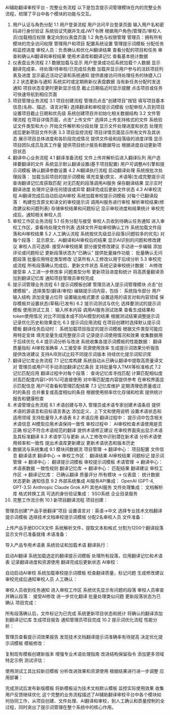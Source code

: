 AI辅助翻译审校平台 - 完整业务流程
以下是包含提示词管理模块在内的完整业务流程，梳理了平台中各个模块的功能与交互。
1. 用户认证与角色分配
1.1 用户登录流程
用户访问平台登录页面
输入用户名和密码进行身份验证
系统验证凭据并生成JWT令牌
根据用户角色(管理员/审校人员)加载相应权限
重定向到仪表盘页面
1.2 角色与权限管理
管理员：拥有所有模块的完全访问权限
管理用户和项目
配置系统设置
管理提示词模板
分配任务和监控进度
审校人员：负责确认和优化AI翻译结果
查看分配的项目和任务
审查和确认AI翻译和审校结果
使用术语库和翻译记忆
查看基本统计数据
2. 仪表盘业务流程
2.1 数据加载与显示
用户登录成功后系统加载个人数据
显示翻译完成率、待处理/待审校/已完成任务数
加载并显示用户参与的活跃项目列表及进度
显示最近活动记录和系统通知
提供直接访问待处理任务的快捷入口
2.2 状态更新与通知
系统实时或定期刷新仪表盘数据
当有新任务分配时发送通知
项目状态变更时更新显示信息
截止日期临近时显示提醒
点击项目或任务可快速导航到相应页面
3. 项目管理业务流程
3.1 项目创建流程
管理员点击"创建项目"按钮
填写项目基本信息(名称、描述、语言对等)
选择翻译和审校提示词模板
分配审校人员到项目
设置项目截止日期和优先级
系统创建项目并初始化相关数据结构
3.2 文件管理流程
在项目详情页面，点击"上传文件"
选择并上传支持格式的文件
系统验证文件类型和大小
开始文件解析和分段处理
显示文件处理进度和状态
处理完成后更新项目文件列表
3.3 项目监控流程
项目详情页面显示所有文件及其状态
展示项目总体进度和各阶段完成情况
提供文件级和段落级的进度详情
显示项目团队成员及其工作量
提供项目统计报告和数据导出
根据进度自动更新项目状态
4. 翻译中心业务流程
4.1 翻译准备流程
文件上传并解析后进入翻译队列
用户选择要翻译的文件
系统显示默认翻译设置(基于项目配置)
用户可调整AI引擎和提示词模板
确认翻译参数设置
4.2 AI翻译执行流程
启动翻译处理
系统按批次处理段落：
加载当前项目的提示词模板
填充变量(原文、术语等)生成完整提示词
查询翻译记忆库获取匹配
对无匹配的段落调用AI服务
保存翻译结果
显示实时翻译进度
处理并记录任何错误或异常
翻译完成后更新文件状态
4.3 AI审校流程
AI翻译完成后自动启动AI审校
系统加载审校提示词模板
对每个已翻译段落：
构建包含原文和译文的审校提示词
调用AI服务进行审校
解析审校结果(修改建议和问题列表)
存储审校结果和问题标记
显示审校进度和结果统计
审校完成后，通知相关审校人员
5. 审校工作区业务流程
5.1 任务分配与接受
审校人员收到待确认任务通知
进入审校工作区，查看待处理文件列表
选择文件开始审校确认工作
系统加载文件段落和AI审校结果
5.2 人工确认流程
系统按优先级显示段落(问题较多的优先)
对每个段落：
显示原文、AI翻译和AI审校后的结果
显示AI识别的问题和修改建议
审校人员可选择:
接受AI审校结果
部分接受修改建议
手动进一步编辑
添加评论或问题标记
更新段落状态为"已确认"
提供批量操作功能：
批量确认无问题段落
批量应用特定类型修改
记录所有人工修改以用于后续分析
5.3 审校完成流程
所有段落确认完成后，更新文件状态
系统记录审校统计数据：
AI修改接受率
人工进一步修改率
问题类型分布
更新项目进度和统计
将高质量翻译添加到翻译记忆库
通知项目管理员审校完成
6. 提示词管理业务流程
6.1 提示词模板创建
管理员进入提示词管理模块
点击"创建模板"，选择类型(翻译/审校)
编辑提示词内容，包括：
系统指令部分
用户输入结构
添加变量占位符
设置输出格式要求
设置适用的语言对和内容领域
保存模板并设置状态(草稿/已发布)
6.2 提示词测试与优化
选择要测试的提示词模板
使用测试工具：
输入样本内容
调用AI服务测试效果
查看生成结果和token使用情况
对比不同版本或不同AI模型的结果
根据测试结果调整提示词
记录优化历史和效果变化
6.3 提示词应用流程
在项目创建时选择默认提示词模板
翻译任务启动时：
系统加载项目指定的提示词模板
根据文件类型可能应用特定变体
填充变量生成完整提示词
记录提示词使用情况和效果
收集数据用于后续优化
6.4 提示词分析与改进
系统收集各提示词模板的性能数据：
翻译质量指标
AI审校准确率
人工接受率
资源使用效率
生成提示词效果分析报告
提供改进建议
支持A/B测试比较不同提示词版本
持续优化提示词知识库
7. 翻译记忆库业务流程
7.1 记忆库构建
系统自动从已确认翻译中提取高质量译文对
管理员或用户可手动添加翻译记忆条目
支持批量导入TMX等标准格式
7.2 记忆匹配应用
翻译过程中对每个段落：
查询记忆库寻找匹配
计算匹配相似度
对高匹配度内容(>95%)可直接使用
对中等匹配度内容提供参考
在审校界面显示匹配信息
用户可查看和管理匹配结果
7.3 记忆库维护
定期清理低质量或过时的条目
合并重复或高度相似的条目
根据使用频率优化存储和检索
提供统计报告和健康检查
8. 术语管理业务流程
8.1 术语创建与导入
管理员或术语专家创建术语条目
提供术语的源语言和目标语言表达
添加定义、上下文和使用说明
设置术语状态和适用领域
支持批量导入术语表
8.2 术语应用
翻译过程中：
提示词中包含相关术语信息
AI模型应用术语保持一致性
审校过程中：
AI审校检查术语使用是否正确
标记不符合术语规范的翻译
提供术语修正建议
在审校界面突出显示术语及其标准翻译
8.3 术语学习与更新
从人工修改中识别潜在新术语
分析术语使用频率和一致性
提出术语库更新建议
更新术语状态和版本历史
9. 数据流与系统集成
9.1 模块间数据流
项目管理 → 翻译中心：
项目配置
文件信息
翻译请求
翻译中心 → 审校工作区：
翻译结果
AI审校结果
问题标记
提示词管理 → 翻译中心：
翻译提示词模板
审校提示词模板
术语管理 → 翻译中心：
术语表数据
一致性规则
翻译记忆库 → 翻译中心：
匹配结果
翻译建议
审校工作区 → 翻译记忆库：
已确认翻译
质量评分
所有模块 → 仪表盘：
统计数据
状态更新
通知信息
9.2 外部系统集成
AI服务API集成：
OpenAI (GPT-4, GPT-3.5)
Anthropic Claude
Grok API
其他AI服务
文件处理集成：
文档解析库
格式转换工具
可选的身份验证集成：
SSO系统
企业目录服务
10. 完整工作流示例
10.1 新项目翻译流程
项目创建：


管理员创建"产品手册翻译"项目
设置语言对：英语→中文
选择专业技术文档翻译提示词模板
选择技术文档审校提示词模板
分配2名审校人员
文件准备：


上传产品手册DOCX文件
系统解析文件，提取文本和格式
分割为1200个翻译段落
显示文件已准备就绪
术语准备：


导入产品专用术语表
系统验证和加载术语
翻译执行：


启动AI翻译
系统加载选定的翻译提示词模板
处理所有段落，应用翻译记忆和术语表
记录翻译进度和资源使用
翻译完成后更新状态
AI审校：


自动启动AI审校
系统加载审校提示词模板
检查翻译质量，标记问题
生成修改建议
审校完成后通知审校人员
人工确认：


审校人员收到任务通知
进入审校工作区
系统优先显示有问题的段落
审校人员审查并确认段落：
接受AI修改
进一步优化翻译
批量处理类似问题
更新段落状态为已确认
项目完成：


所有段落确认后，文件标记为已完成
系统更新项目状态和统计
将确认的翻译添加到翻译记忆库
生成项目报告
通知管理员项目完成
10.2 提示词优化流程
性能分析：


管理员查看提示词效果报告
发现技术文档翻译提示词准确率有待提高
决定优化提示词模板
模板修改：


复制现有模板创建新版本
增强专业术语处理指南
改进结构保留指令
添加更多领域特定示例
测试评估：


使用测试工具比较新旧模板
分析改进效果和资源使用
根据结果进行进一步调整
应用部署：


完成测试后发布新版模板
将新模板设为技术文档默认模板
监控实际使用效果
收集用户反馈继续优化
这个完整的业务流程描述了AI辅助翻译审校平台中各个模块如何协同工作，从项目创建、文件处理、AI翻译和审校，到人工确认和质量控制的全过程，同时突出了提示词管理在整个系统中的核心作用。

